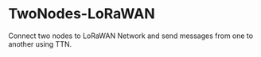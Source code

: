 # TwoNodes-LoRaWAN
Connect two nodes to LoRaWAN Network and send messages from one to another using TTN.
